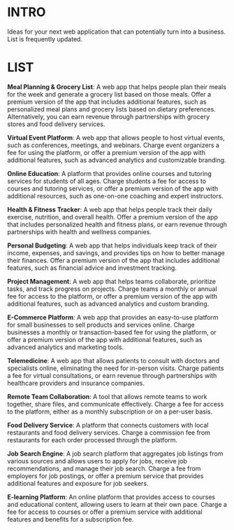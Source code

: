 # INTRO
Ideas for your next web application that can potentially turn into a business. List is frequently updated.

# LIST
**Meal Planning & Grocery List**: A web app that helps people plan their meals for the week and generate a grocery list based on those meals. Offer a premium version of the app that includes additional features, such as personalized meal plans and grocery lists based on dietary preferences. Alternatively, you can earn revenue through partnerships with grocery stores and food delivery services.

**Virtual Event Platform**: A web app that allows people to host virtual events, such as conferences, meetings, and webinars. Charge event organizers a fee for using the platform, or offer a premium version of the app with additional features, such as advanced analytics and customizable branding.

**Online Education**: A platform that provides online courses and tutoring services for students of all ages. Charge students a fee for access to courses and tutoring services, or offer a premium version of the app with additional resources, such as one-on-one coaching and expert instructors.

**Health & Fitness Tracker**: A web app that helps people track their daily exercise, nutrition, and overall health. Offer a premium version of the app that includes personalized health and fitness plans, or earn revenue through partnerships with health and wellness companies.

**Personal Budgeting**: A web app that helps individuals keep track of their income, expenses, and savings, and provides tips on how to better manage their finances. Offer a premium version of the app that includes additional features, such as financial advice and investment tracking.

**Project Management**: A web app that helps teams collaborate, prioritize tasks, and track progress on projects. Charge teams a monthly or annual fee for access to the platform, or offer a premium version of the app with additional features, such as advanced analytics and custom branding.

**E-Commerce Platform**: A web app that provides an easy-to-use platform for small businesses to sell products and services online. Charge businesses a monthly or transaction-based fee for using the platform, or offer a premium version of the app with additional features, such as advanced analytics and marketing tools.

**Telemedicine**: A web app that allows patients to consult with doctors and specialists online, eliminating the need for in-person visits. Charge patients a fee for virtual consultations, or earn revenue through partnerships with healthcare providers and insurance companies.

**Remote Team Collaboration**: A tool that allows remote teams to work together, share files, and communicate effectively. Charge a fee for access to the platform, either as a monthly subscription or on a per-user basis.

**Food Delivery Service**: A platform that connects customers with local restaurants and food delivery services. Charge a commission fee from restaurants for each order processed through the platform.

**Job Search Engine**: A job search platform that aggregates job listings from various sources and allows users to apply for jobs, receive job recommendations, and manage their job search. Charge a fee from employers for job postings, or offer a premium service that provides additional features and exposure for job seekers.

**E-learning Platform**: An online platform that provides access to courses and educational content, allowing users to learn at their own pace. Charge a fee for access to courses or offer a premium service with additional features and benefits for a subscription fee.
